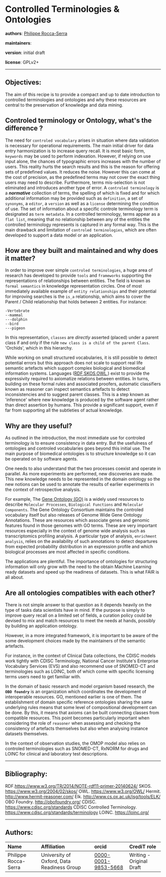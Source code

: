 # Controlled Terminologies & Ontologies

**authors**: [Philippe Rocca-Serra]()

**maintainers**: 

**version**: initial draft

**license**: GPLv2+
    
___

## Objectives:

The aim of this recipe is to provide a compact and up to date introduction to controlled terminologies and ontologies and why these resources are central to the preservation of knowledge and data mining.


## Controled terminology or Ontology, what's the difference ?

The need for `controled vocabulary` arises in situation where data validation is necessary for operational requirements. The main initial driver for data entry harmonization is to increase query recall. It is most basic form, `keywords` may be used to perform indexation. However, if relying on use input alone, the chances of typographic errors increases with the number of users. This reality hurts the search results and this is the reason for offering sets of predefined values. It reduces the noise. However this can come at the cost of precision, as the predefined terms may not cover the exact thing users may need to describe. Furthermore, terms mis-selection is not eliminated and introduces another type of error.
A `controled terminology` is a ***normative*** collection of terms, the spelling of which is fixed and for which additional information may be provided such as `definition`, a set of `synonyms`, a `editor`, a `version` as well as a `license` determining the condition of use. The set of information about a specific controle terminology term is designated as `term metadata`.
In a controlled terminology, terms appear as a `flat list`, meaning that no relationship between any of the entities the controlled terminology represents is captured in any formal way.
This is the main drawback and limitation of `controled terminologies`, which are often developed to support a data model or an application.


    
## How are they built and maintained and why does it matter?

In order to improve over simple `controled terminologies`, a huge area of research has developed to provide `tools` and `frameworks` supporting the representations of relationships between entities. The field is known as `formal semantics` in knowledge representation circles. One of most immediately available example of `entity relationships` and their potential for improving searches is the `is_a` relationship, which aims to cover the Parent / Child relationship that holds between 2 entities. For instance:
```
-Vertebrate
--mammal
---dolphin
--bird
---pigeon

```
In this representation, `classes` are *directly* asserted (placed) under a parent class if and only if the rule `new class is a child of the parent Class`. 'Orchids', which in this hierarchy.

While working on small structured vocabularies, it is still possible to detect potential errors but this approach does not scale to support real life semantic artefacts which support complex biological and biomedical information systems. Languages ([RDF](),[SKOS](),[OWL](),) exist to provide the expressivity required to axiomatize relations between entities. In turns, building on these formal rules and associated proofers, automatic classifiers known as reasoner can inspect semantics artefacts to detect inconsistencies and to suggest parent classes. This is a step known as 'inference' where new knowledge is produced by the software agent rather than direct assertion by humans. This provide a significant support, even if far from supporting all the subtleties of actual knowledge. 
    
## Why are they useful?

As outlined in the introduction, the most immediate use for controled terminology is to ensure consistency in data entry.
But the usefulness of ontologies and controled vocabularies goes beyond this initial use.
The main purpose of biomedical ontologies is to structure knowledge so it can be operated on by software agents.

One needs to also understand that the two processes coexist and operate in parallel. As more experiments are performed, new discoveries are made. This new knowledge needs to be represented in the domain ontology so the new notions can be used to annotate the results of earlier experiments in the context of retrospective analysis.

For example, The [Gene Ontology (GO)]() is a widely used resources to describe `Molecular Processes`, `Biological Functions` and `Molecular Components`. The Gene Ontology Consortium maintains the controled vocabulary itself but also releases of Genome Wide Gene Ontology Annotations. These are resources which associate genes and genomic features found in those genomes with GO terms. These are very important resources especially in the context of genome wide analysis such as transcriptomics profiling analysis.
A particular type of analysis, `enrichment analysis`, relies on the availability of such annotations to detect departures from expected probability distribution in an expression profile and which biological processes are most affected in specific conditions.

The applications are plentiful. The importance of ontologies for structuring information will only grow with the need to the obtain Machine Learning ready datasets and speed up the readiness of datasets. This is what FAIR is all about.


## Are all ontologies compatibles with each other?

There is not simple answer to that question as it depends heavily on the type of tasks data scientists have in mind.
If the purpose is simply to improve query recall on a limited set of fields, a curation policy could be devised to mix and match resources to meet the needs at hands, possibly by building an application ontology.

However, in a more integrated framework, it is important to be aware of the some development choices made by the maintainers of the semantic artefacts.

For instance, in the context of Clinical Data collections, the CDISC models work tightly with CDISC Terminology, National Cancer Institute's Enterprise Vocabulary Services (EVS) and also recommend use of SNOMED-CT and terminologies such as LOINC, both of which come with specific licensing terms users need to get familiar with.

In the domain of basic research and model organism based research, the **`OBO foundry`** is an organization which coordinates the development of interoperable resources. GO, mentioned earlier is one of them. The establishment of domain specific reference ontologies sharing the same underlying rules means that some level of compositional development can be done. By this, it means that axioms can be built connecting classes from compatible resources.
This point becomes particularly important when considering the role of `reasoner` when assessing and checking the consistency of artefacts themselves but also when analysing instance datasets themselves.

In the context of observation studies, the OMOP model also relies on controled terminologies such as SNOMED-CT, RxNORM for drugs and LOINC for clinical and laboratory test descriptions.

___

## Bibliography:

RDF.https://www.w3.org/TR/2014/NOTE-rdf11-primer-20140624/
SKOS. https://www.w3.org/2004/02/skos/
OWL. https://www.w3.org/OWL/
Hermit. http://www.hermit-reasoner.com/
Elk. http://www.cs.ox.ac.uk/isg/tools/ELK/
OBO Foundry. http://obofoundry.org/
CDISC. https://www.cdisc.org/standards
CDISC Controlled Terminology. https://www.cdisc.org/standards/terminology
LOINC. https://loinc.org/

___

## Authors:

| Name | Affiliation  | orcid | CrediT role  |
| :------------- | :------------- | :------------- |:------------- |
| Philippe Rocca-Serra |  University of Oxford, Data Readiness Group| [0000-0001-9853-5668](https://orcid.org/orcid.org/0000-0001-9853-5668) | Writing - Original Draft |




